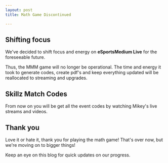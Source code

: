 ```yaml
---
layout: post
title: Math Game Discontinued

---
```



## Shifting focus

We've decided to shift focus and energy on **eSportsMedium Live** for the foreseeable future.

Thus, the MMM game will no longer be operational. The time and energy it took to generate codes, create pdf's and keep everything updated will be reallocated to streaming and upgrades.


## Skillz Match Codes

From now on you will be get all the event codes by watching Mikey's live streams and videos.


## Thank you

Love it or hate it, thank you for playing the math game! That's over now, but we're moving on to bigger things!

Keep an eye on this blog for quick updates on our progress. 
